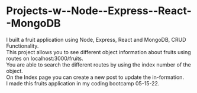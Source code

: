 # Projects-w--Node--Express--React--MongoDB
I built a fruit application using Node, Express, React and MongoDB, CRUD Functionality. <br>
This project allows you to see different object information about fruits using routes on localhost:3000/fruits. <br>
You are able to search the different routes by using the index number of the object. <br>
On the Index page you can create a new post to update the in-formation. <br>
I made this fruits application in my coding bootcamp 05-15-22. <br>
